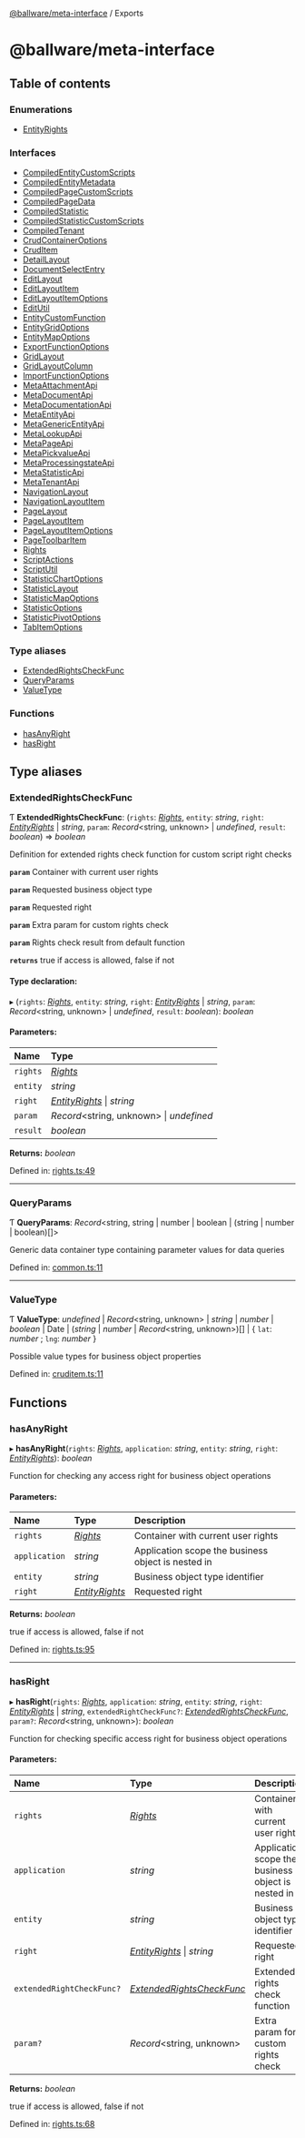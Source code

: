 [@ballware/meta-interface](README.md) / Exports

# @ballware/meta-interface

## Table of contents

### Enumerations

- [EntityRights](enums/entityrights.md)

### Interfaces

- [CompiledEntityCustomScripts](interfaces/compiledentitycustomscripts.md)
- [CompiledEntityMetadata](interfaces/compiledentitymetadata.md)
- [CompiledPageCustomScripts](interfaces/compiledpagecustomscripts.md)
- [CompiledPageData](interfaces/compiledpagedata.md)
- [CompiledStatistic](interfaces/compiledstatistic.md)
- [CompiledStatisticCustomScripts](interfaces/compiledstatisticcustomscripts.md)
- [CompiledTenant](interfaces/compiledtenant.md)
- [CrudContainerOptions](interfaces/crudcontaineroptions.md)
- [CrudItem](interfaces/cruditem.md)
- [DetailLayout](interfaces/detaillayout.md)
- [DocumentSelectEntry](interfaces/documentselectentry.md)
- [EditLayout](interfaces/editlayout.md)
- [EditLayoutItem](interfaces/editlayoutitem.md)
- [EditLayoutItemOptions](interfaces/editlayoutitemoptions.md)
- [EditUtil](interfaces/editutil.md)
- [EntityCustomFunction](interfaces/entitycustomfunction.md)
- [EntityGridOptions](interfaces/entitygridoptions.md)
- [EntityMapOptions](interfaces/entitymapoptions.md)
- [ExportFunctionOptions](interfaces/exportfunctionoptions.md)
- [GridLayout](interfaces/gridlayout.md)
- [GridLayoutColumn](interfaces/gridlayoutcolumn.md)
- [ImportFunctionOptions](interfaces/importfunctionoptions.md)
- [MetaAttachmentApi](interfaces/metaattachmentapi.md)
- [MetaDocumentApi](interfaces/metadocumentapi.md)
- [MetaDocumentationApi](interfaces/metadocumentationapi.md)
- [MetaEntityApi](interfaces/metaentityapi.md)
- [MetaGenericEntityApi](interfaces/metagenericentityapi.md)
- [MetaLookupApi](interfaces/metalookupapi.md)
- [MetaPageApi](interfaces/metapageapi.md)
- [MetaPickvalueApi](interfaces/metapickvalueapi.md)
- [MetaProcessingstateApi](interfaces/metaprocessingstateapi.md)
- [MetaStatisticApi](interfaces/metastatisticapi.md)
- [MetaTenantApi](interfaces/metatenantapi.md)
- [NavigationLayout](interfaces/navigationlayout.md)
- [NavigationLayoutItem](interfaces/navigationlayoutitem.md)
- [PageLayout](interfaces/pagelayout.md)
- [PageLayoutItem](interfaces/pagelayoutitem.md)
- [PageLayoutItemOptions](interfaces/pagelayoutitemoptions.md)
- [PageToolbarItem](interfaces/pagetoolbaritem.md)
- [Rights](interfaces/rights.md)
- [ScriptActions](interfaces/scriptactions.md)
- [ScriptUtil](interfaces/scriptutil.md)
- [StatisticChartOptions](interfaces/statisticchartoptions.md)
- [StatisticLayout](interfaces/statisticlayout.md)
- [StatisticMapOptions](interfaces/statisticmapoptions.md)
- [StatisticOptions](interfaces/statisticoptions.md)
- [StatisticPivotOptions](interfaces/statisticpivotoptions.md)
- [TabItemOptions](interfaces/tabitemoptions.md)

### Type aliases

- [ExtendedRightsCheckFunc](modules.md#extendedrightscheckfunc)
- [QueryParams](modules.md#queryparams)
- [ValueType](modules.md#valuetype)

### Functions

- [hasAnyRight](modules.md#hasanyright)
- [hasRight](modules.md#hasright)

## Type aliases

### ExtendedRightsCheckFunc

Ƭ **ExtendedRightsCheckFunc**: (`rights`: [*Rights*](interfaces/rights.md), `entity`: *string*, `right`: [*EntityRights*](enums/entityrights.md) \| *string*, `param`: *Record*<string, unknown\> \| *undefined*, `result`: *boolean*) => *boolean*

Definition for extended rights check function for custom script right checks

**`param`** Container with current user rights

**`param`** Requested business object type

**`param`** Requested right

**`param`** Extra param for custom rights check

**`param`** Rights check result from default function

**`returns`** true if access is allowed, false if not

#### Type declaration:

▸ (`rights`: [*Rights*](interfaces/rights.md), `entity`: *string*, `right`: [*EntityRights*](enums/entityrights.md) \| *string*, `param`: *Record*<string, unknown\> \| *undefined*, `result`: *boolean*): *boolean*

#### Parameters:

Name | Type |
:------ | :------ |
`rights` | [*Rights*](interfaces/rights.md) |
`entity` | *string* |
`right` | [*EntityRights*](enums/entityrights.md) \| *string* |
`param` | *Record*<string, unknown\> \| *undefined* |
`result` | *boolean* |

**Returns:** *boolean*

Defined in: [rights.ts:49](https://github.com/ballware/ballware-client/blob/cea3b48/packages/meta-interface/src/rights.ts#L49)

___

### QueryParams

Ƭ **QueryParams**: *Record*<string, string \| number \| boolean \| (string \| number \| boolean)[]\>

Generic data container type containing parameter values for data queries

Defined in: [common.ts:11](https://github.com/ballware/ballware-client/blob/cea3b48/packages/meta-interface/src/common.ts#L11)

___

### ValueType

Ƭ **ValueType**: *undefined* \| *Record*<string, unknown\> \| *string* \| *number* \| *boolean* \| Date \| (*string* \| *number* \| *Record*<string, unknown\>)[] \| { `lat`: *number* ; `lng`: *number*  }

Possible value types for business object properties

Defined in: [cruditem.ts:11](https://github.com/ballware/ballware-client/blob/cea3b48/packages/meta-interface/src/cruditem.ts#L11)

## Functions

### hasAnyRight

▸ **hasAnyRight**(`rights`: [*Rights*](interfaces/rights.md), `application`: *string*, `entity`: *string*, `right`: [*EntityRights*](enums/entityrights.md)): *boolean*

Function for checking any access right for business object operations

#### Parameters:

Name | Type | Description |
:------ | :------ | :------ |
`rights` | [*Rights*](interfaces/rights.md) | Container with current user rights   |
`application` | *string* | Application scope the business object is nested in   |
`entity` | *string* | Business object type identifier   |
`right` | [*EntityRights*](enums/entityrights.md) | Requested right   |

**Returns:** *boolean*

true if access is allowed, false if not

Defined in: [rights.ts:95](https://github.com/ballware/ballware-client/blob/cea3b48/packages/meta-interface/src/rights.ts#L95)

___

### hasRight

▸ **hasRight**(`rights`: [*Rights*](interfaces/rights.md), `application`: *string*, `entity`: *string*, `right`: [*EntityRights*](enums/entityrights.md) \| *string*, `extendedRightCheckFunc?`: [*ExtendedRightsCheckFunc*](modules.md#extendedrightscheckfunc), `param?`: *Record*<string, unknown\>): *boolean*

Function for checking specific access right for business object operations

#### Parameters:

Name | Type | Description |
:------ | :------ | :------ |
`rights` | [*Rights*](interfaces/rights.md) | Container with current user rights   |
`application` | *string* | Application scope the business object is nested in   |
`entity` | *string* | Business object type identifier   |
`right` | [*EntityRights*](enums/entityrights.md) \| *string* | Requested right   |
`extendedRightCheckFunc?` | [*ExtendedRightsCheckFunc*](modules.md#extendedrightscheckfunc) | Extended rights check function   |
`param?` | *Record*<string, unknown\> | Extra param for custom rights check   |

**Returns:** *boolean*

true if access is allowed, false if not

Defined in: [rights.ts:68](https://github.com/ballware/ballware-client/blob/cea3b48/packages/meta-interface/src/rights.ts#L68)

